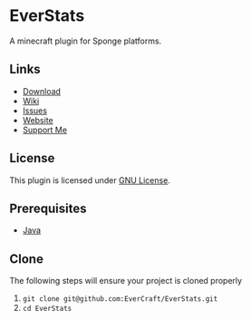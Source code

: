 EverStats
=============

A minecraft plugin for Sponge platforms.

## Links ##
* [Download](https://github.com/EverCraft/EverStats/releases)
* [Wiki](http://wiki.evercraft.fr)
* [Issues](https://github.com/EverCraft/EverStats/issues)
* [Website](http://evercraft.fr)
* [Support Me](https://www.paypal.com/cgi-bin/webscr?cmd=_s-xclick&hosted_button_id=RUSKPBMNJG5R4)

## License ##
This plugin is licensed under [GNU License](https://github.com/EverCraft/EverStats/blob/master/LICENSE).

## Prerequisites ##
* [Java](http://www.oracle.com/technetwork/java/javase/downloads/jdk8-downloads-2133151.html)

## Clone ##
The following steps will ensure your project is cloned properly

1. `git clone git@github.com:EverCraft/EverStats.git`
2. `cd EverStats`
